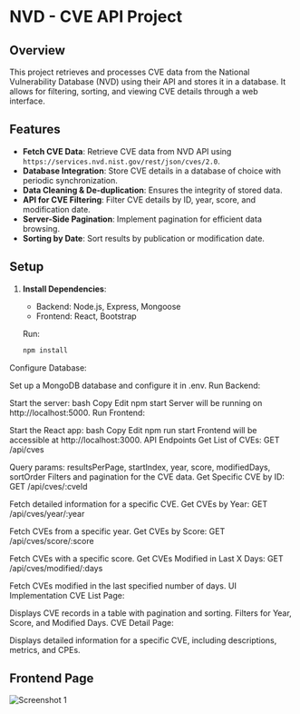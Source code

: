 # NVD - CVE API Project

## Overview
This project retrieves and processes CVE data from the National Vulnerability Database (NVD) using their API and stores it in a database. It allows for filtering, sorting, and viewing CVE details through a web interface.

## Features
- **Fetch CVE Data**: Retrieve CVE data from NVD API using `https://services.nvd.nist.gov/rest/json/cves/2.0`.
- **Database Integration**: Store CVE details in a database of choice with periodic synchronization.
- **Data Cleaning & De-duplication**: Ensures the integrity of stored data.
- **API for CVE Filtering**: Filter CVE details by ID, year, score, and modification date.
- **Server-Side Pagination**: Implement pagination for efficient data browsing.
- **Sorting by Date**: Sort results by publication or modification date.

## Setup

1. **Install Dependencies**:
   - Backend: Node.js, Express, Mongoose
   - Frontend: React, Bootstrap

   Run:
   ```bash
   npm install
Configure Database:

Set up a MongoDB database and configure it in .env.
Run Backend:

Start the server:
bash
Copy
Edit
npm start
Server will be running on http://localhost:5000.
Run Frontend:

Start the React app:
bash
Copy
Edit
npm run start
Frontend will be accessible at http://localhost:3000.
API Endpoints
Get List of CVEs:
GET /api/cves

Query params: resultsPerPage, startIndex, year, score, modifiedDays, sortOrder
Filters and pagination for the CVE data.
Get Specific CVE by ID:
GET /api/cves/:cveId

Fetch detailed information for a specific CVE.
Get CVEs by Year:
GET /api/cves/year/:year

Fetch CVEs from a specific year.
Get CVEs by Score:
GET /api/cves/score/:score

Fetch CVEs with a specific score.
Get CVEs Modified in Last X Days:
GET /api/cves/modified/:days

Fetch CVEs modified in the last specified number of days.
UI Implementation
CVE List Page:

Displays CVE records in a table with pagination and sorting.
Filters for Year, Score, and Modified Days.
CVE Detail Page:

Displays detailed information for a specific CVE, including descriptions, metrics, and CPEs.

## Frontend Page

![Screenshot 1](Images/i1.png)
